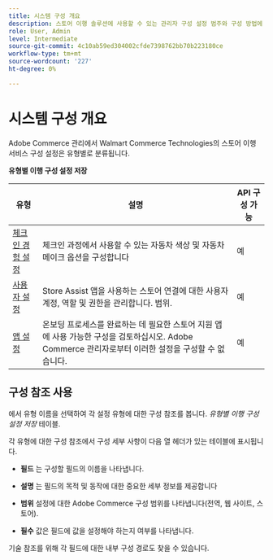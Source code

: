 ```yaml
---
title: 시스템 구성 개요
description: 스토어 이행 솔루션에 사용할 수 있는 관리자 구성 설정 범주와 구성 방법에 대해 알아봅니다.
role: User, Admin
level: Intermediate
source-git-commit: 4c10ab59ed304002cfde7398762bb70b223180ce
workflow-type: tm+mt
source-wordcount: '227'
ht-degree: 0%

---
```


# 시스템 구성 개요

Adobe Commerce 관리에서 Walmart Commerce Technologies의 스토어 이행 서비스 구성 설정은 유형별로 분류됩니다.

**유형별 이행 구성 설정 저장**

| **유형** | **설명** | **API 구성 가능** |
|-------------------------------------------------------------------|--------------------------------------------------------------------------------------------------------------------------------------------------------------------------|----------------------|
| [체크인 경험 설정](store-location-map-provider-setup.md) | 체크인 과정에서 사용할 수 있는 자동차 색상 및 자동차 메이크 옵션을 구성합니다 | 예 |
| [사용자 설정](user-setup.md) | Store Assist 앱을 사용하는 스토어 연결에 대한 사용자 계정, 역할 및 권한을 관리합니다. 범위. | 예 |
| [앱 설정](app-setup.md) | 온보딩 프로세스를 완료하는 데 필요한 스토어 지원 앱에 사용 가능한 구성을 검토하십시오. Adobe Commerce 관리자로부터 이러한 설정을 구성할 수 없습니다. | 예 |


## 구성 참조 사용

에서 유형 이름을 선택하여 각 설정 유형에 대한 구성 참조를 봅니다. _유형별 이행 구성 설정 저장_ 테이블.

각 유형에 대한 구성 참조에서 구성 세부 사항이 다음 열 헤더가 있는 테이블에 표시됩니다.

- **필드** 는 구성할 필드의 이름을 나타냅니다.

- **설명** 는 필드의 목적 및 동작에 대한 중요한 세부 정보를 제공합니다

- **범위** 설정에 대한 Adobe Commerce 구성 범위를 나타냅니다(전역, 웹 사이트, 스토어).

- **필수** 값은 필드에 값을 설정해야 하는지 여부를 나타냅니다.

기술 참조를 위해 각 필드에 대한 내부 구성 경로도 찾을 수 있습니다.

